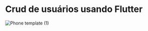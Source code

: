 # Crud de usuários usando Flutter

![Phone template (1)](https://user-images.githubusercontent.com/46230696/161647931-2dd0a9ea-5105-4fcc-ba9b-72c1ba457117.png)
